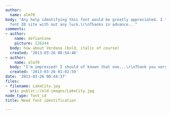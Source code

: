 ```yaml
---
author:
  name: alm70
body: "Any help identifying this font would be greatly appreciated. I tried my usual
  font ID site with out any luck.\r\nThanks in advance..."
comments:
- author:
    name: defiantone
    picture: 126244
  body: how about Verdana (bold, italic of course)
  created: '2013-03-26 00:54:46'
- author:
    name: alm70
  body: "I'm impressed! I should of known that one...\r\nThank you very much!"
  created: '2013-03-26 01:02:59'
date: '2013-03-26 00:44:37'
files:
- filename: LakeCity.jpg
  uri: public://old-images/LakeCity.jpg
node_type: font_id
title: Need font identification

---
```

